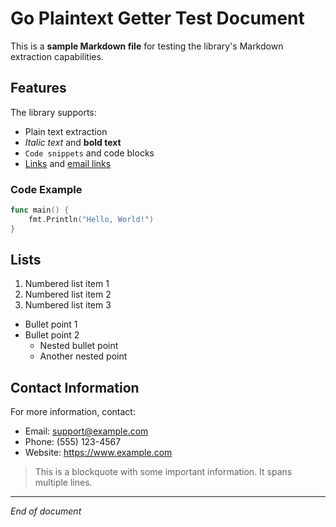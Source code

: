 # Go Plaintext Getter Test Document

This is a **sample Markdown file** for testing the library's Markdown extraction capabilities.

## Features

The library supports:

- Plain text extraction
- *Italic text* and **bold text**
- `Code snippets` and code blocks
- [Links](https://example.com) and [email links](mailto:test@example.com)

### Code Example

```go
func main() {
    fmt.Println("Hello, World!")
}
```

## Lists

1. Numbered list item 1
2. Numbered list item 2
3. Numbered list item 3

- Bullet point 1
- Bullet point 2
  - Nested bullet point
  - Another nested point

## Contact Information

For more information, contact:
- Email: support@example.com
- Phone: (555) 123-4567
- Website: https://www.example.com

> This is a blockquote with some important information.
> It spans multiple lines.

---

*End of document*